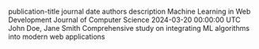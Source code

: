 publication-title	journal	date	authors	description
Machine Learning in Web Development	Journal of Computer Science	2024-03-20 00:00:00 UTC	John Doe, Jane Smith	Comprehensive study on integrating ML algorithms into modern web applications
